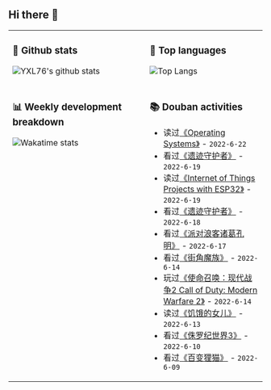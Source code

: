 ## Hi there 👋

<table>
<tr>
<td valign="top" width="54%">

### 🔭 Github stats

![YXL76's github stats](https://github-readme-stats.yxl76.vercel.app/api?username=YXL76&count_private=true&show_icons=true&include_all_commits=true&theme=prussian&line_height=28&disable_animations=true)

</td>

<td valign="top" width="46%">

### 🌱 Top languages

![Top Langs](https://github-readme-stats.yxl76.vercel.app/api/top-langs/?username=YXL76&layout=compact&theme=prussian&langs_count=8&hide=HTML,CSS,SCSS,Tex)

</td>
</tr>
<tr>
<td valign="top" width="54%">

### 📊 Weekly development breakdown

![Wakatime stats](https://github-readme-stats.yxl76.vercel.app/api/wakatime?username=YXL76&layout=compact&theme=prussian)

</td>
<td valign="top" width="46%">

### 📚 Douban activities

- 读过[《Operating Systems》](https://book.douban.com/subject/19973015/) - `2022-6-22`
- 看过[《遗迹守护者》](http://movie.douban.com/subject/1416692/) - `2022-6-19`
- 读过[《Internet of Things Projects with ESP32》](https://book.douban.com/subject/35381760/) - `2022-6-19`
- 看过[《遗迹守护者》](http://movie.douban.com/subject/30486664/) - `2022-6-18`
- 看过[《派对浪客诸葛孔明》](http://movie.douban.com/subject/35633903/) - `2022-6-17`
- 看过[《街角魔族》](http://movie.douban.com/subject/30446565/) - `2022-6-14`
- 玩过[《使命召唤：现代战争2 Call of Duty: Modern Warfare 2》](http://www.douban.com/game/10734060/) - `2022-6-14`
- 读过[《饥饿的女儿》](https://book.douban.com/subject/26727035/) - `2022-6-13`
- 看过[《侏罗纪世界3》](http://movie.douban.com/subject/26873582/) - `2022-6-10`
- 看过[《百变狸猫》](http://movie.douban.com/subject/1303907/) - `2022-6-09`

</td>
</tr>
</table>

<!--
**YXL76/YXL76** is a ✨ _special_ ✨ repository because its `README.md` (this file) appears on your GitHub profile.

Here are some ideas to get you started:

- 🔭 I’m currently working on ...
- 🌱 I’m currently learning ...
- 👯 I’m looking to collaborate on ...
- 🤔 I’m looking for help with ...
- 💬 Ask me about ...
- 📫 How to reach me: ...
- 😄 Pronouns: ...
- ⚡ Fun fact: ...
-->
